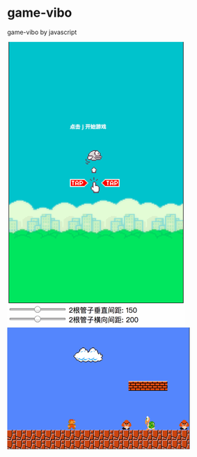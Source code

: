 # game-vibo
game-vibo by javascript

![fbird](./screencast/fbird.gif)
![mario](./screencast/mario.gif)